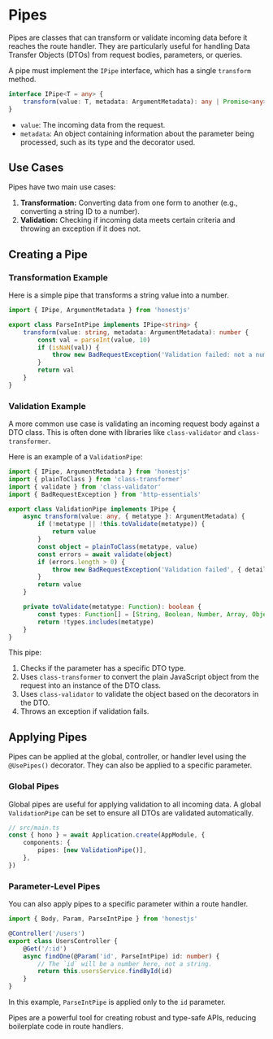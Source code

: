 # Pipes

Pipes are classes that can transform or validate incoming data before it reaches the route handler. They are particularly useful for handling Data Transfer Objects (DTOs) from request bodies, parameters, or queries.

A pipe must implement the `IPipe` interface, which has a single `transform` method.

```typescript
interface IPipe<T = any> {
	transform(value: T, metadata: ArgumentMetadata): any | Promise<any>
}
```

-   `value`: The incoming data from the request.
-   `metadata`: An object containing information about the parameter being processed, such as its type and the decorator used.

## Use Cases

Pipes have two main use cases:

1.  **Transformation:** Converting data from one form to another (e.g., converting a string ID to a number).
2.  **Validation:** Checking if incoming data meets certain criteria and throwing an exception if it does not.

## Creating a Pipe

### Transformation Example

Here is a simple pipe that transforms a string value into a number.

```typescript
import { IPipe, ArgumentMetadata } from 'honestjs'

export class ParseIntPipe implements IPipe<string> {
	transform(value: string, metadata: ArgumentMetadata): number {
		const val = parseInt(value, 10)
		if (isNaN(val)) {
			throw new BadRequestException('Validation failed: not a number')
		}
		return val
	}
}
```

### Validation Example

A more common use case is validating an incoming request body against a DTO class. This is often done with libraries like `class-validator` and `class-transformer`.

Here is an example of a `ValidationPipe`:

```typescript
import { IPipe, ArgumentMetadata } from 'honestjs'
import { plainToClass } from 'class-transformer'
import { validate } from 'class-validator'
import { BadRequestException } from 'http-essentials'

export class ValidationPipe implements IPipe {
	async transform(value: any, { metatype }: ArgumentMetadata) {
		if (!metatype || !this.toValidate(metatype)) {
			return value
		}
		const object = plainToClass(metatype, value)
		const errors = await validate(object)
		if (errors.length > 0) {
			throw new BadRequestException('Validation failed', { details: errors })
		}
		return value
	}

	private toValidate(metatype: Function): boolean {
		const types: Function[] = [String, Boolean, Number, Array, Object]
		return !types.includes(metatype)
	}
}
```

This pipe:

1.  Checks if the parameter has a specific DTO type.
2.  Uses `class-transformer` to convert the plain JavaScript object from the request into an instance of the DTO class.
3.  Uses `class-validator` to validate the object based on the decorators in the DTO.
4.  Throws an exception if validation fails.

## Applying Pipes

Pipes can be applied at the global, controller, or handler level using the `@UsePipes()` decorator. They can also be applied to a specific parameter.

### Global Pipes

Global pipes are useful for applying validation to all incoming data. A global `ValidationPipe` can be set to ensure all DTOs are validated automatically.

```typescript
// src/main.ts
const { hono } = await Application.create(AppModule, {
	components: {
		pipes: [new ValidationPipe()],
	},
})
```

### Parameter-Level Pipes

You can also apply pipes to a specific parameter within a route handler.

```typescript
import { Body, Param, ParseIntPipe } from 'honestjs'

@Controller('/users')
export class UsersController {
	@Get('/:id')
	async findOne(@Param('id', ParseIntPipe) id: number) {
		// The `id` will be a number here, not a string.
		return this.usersService.findById(id)
	}
}
```

In this example, `ParseIntPipe` is applied only to the `id` parameter.

Pipes are a powerful tool for creating robust and type-safe APIs, reducing boilerplate code in route handlers.

